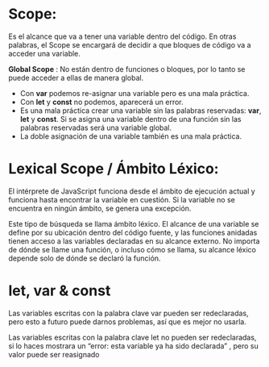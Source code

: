 # Scope:

Es el alcance que va a tener una variable dentro del código. En otras palabras, el Scope se encargará de decidir a que bloques de código va a acceder una variable.

**Global Scope** : No están dentro de funciones o bloques, por lo tanto se puede acceder a ellas de manera global.

- Con **var** podemos re-asignar una variable pero es una mala práctica.
- Con **let** y **const** no podemos, aparecerá un error.
- Es una mala práctica crear una variable sin las palabras reservadas: **var**, **let** y **const**. Si se asigna una variable dentro de una función sin las palabras reservadas será una variable global.
- La doble asignación de una variable también es una mala práctica.

# Lexical Scope / Ámbito Léxico:

 El intérprete de JavaScript funciona desde el ámbito de ejecución actual y funciona hasta encontrar la variable en cuestión. Si la variable no se encuentra en ningún ámbito, se genera una excepción.

Este tipo de búsqueda se llama ámbito léxico. El alcance de una variable se define por su ubicación dentro del código fuente, y las funciones anidadas tienen acceso a las variables declaradas en su alcance externo. No importa de dónde se llame una función, o incluso cómo se llama, su alcance léxico depende solo de dónde se declaró la función.

# let, var & const

Las variables escritas con la palabra clave var pueden ser redeclaradas, pero esto a futuro puede darnos problemas, así que es mejor no usarla.

Las variables escritas con la palabra clave let no pueden ser redeclaradas, si lo haces mostrara un “error: esta variable ya ha sido declarada” , pero su valor puede ser reasignado